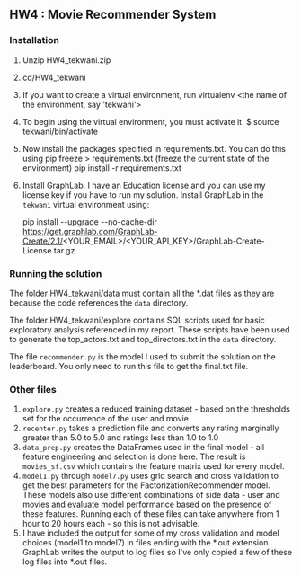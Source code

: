 ## HW4 : Movie Recommender System

### Installation

1. Unzip HW4_tekwani.zip
2. cd/HW4_tekwani
3. If you want to create a virtual environment, run virtualenv <the name of the environment, say 'tekwani'>
4. To begin using the virtual environment, you must activate it.
   $ source tekwani/bin/activate
5. Now install the packages specified in requirements.txt. You can do this using
   pip freeze > requirements.txt (freeze the current state of the environment)
   pip install -r requirements.txt
6. Install GraphLab. 
   I have an Education license and you can use my license key if you have to run my solution.
   Install GraphLab in the `tekwani` virtual environment using:
   
   pip install --upgrade --no-cache-dir https://get.graphlab.com/GraphLab-Create/2.1/<YOUR_EMAIL>/<YOUR_API_KEY>/GraphLab-Create-License.tar.gz


### Running the solution

The folder HW4_tekwani/data must contain all the *.dat files as they are because the code references the `data` directory.

The folder HW4_tekwani/explore contains SQL scripts used for basic exploratory analysis referenced in my report. These scripts have been used to generate
the top_actors.txt and top_directors.txt in the `data` directory.

The file `recommender.py` is the model I used to submit the solution on the leaderboard.
You only need to run this file to get the final.txt file.


### Other files

1. `explore.py` creates a reduced training dataset - based on the thresholds set for the occurrence of the user and movie
2. `recenter.py` takes a prediction file and converts any rating marginally greater than 5.0 to 5.0 and ratings less than 1.0 to 1.0
3. `data_prep.py` creates the DataFrames used in the final model - all feature engineering and selection is done here. The result is `movies_sf.csv` which contains the feature
    matrix used for every model. 
4. `model1.py` through `model7.py` uses grid search and cross validation to get the best parameters for the FactorizationRecommender model. These models also use different
 combinations of side data - user and movies and evaluate model performance based on the presence of these features. Running each of these files can take anywhere from 1 hour to
  20 hours each - so this is not advisable.
5. I have included the output for some of my cross validation and model choices (model1 to model7) in files ending with the *.out extension. GraphLab writes the output to
   log files so I've only copied a few of these log files into *.out files.

 
